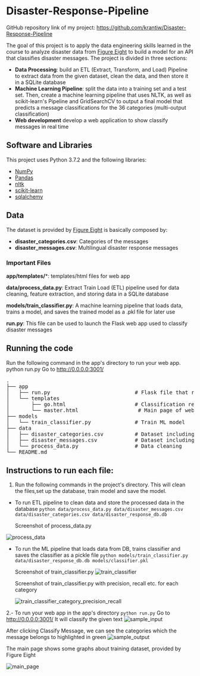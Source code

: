 # Disaster-Response-Pipeline

GitHub repository link of my project: https://github.com/krantiw/Disaster-Response-Pipeline


The goal of this project is to apply the data engineering skills learned in the course to analyze disaster data from [Figure Eight](https://www.figure-eight.com/) to build a model for an API that classifies disaster messages. The project is divided in three sections:
* **Data Processing**: build an ETL (Extract, Transform, and Load) Pipeline to extract data from the given dataset, clean the data, and then store it in a SQLite database
* **Machine Learning Pipeline**: split the data into a training set and a test set. Then, create a machine learning pipeline that uses NLTK, as well as scikit-learn's Pipeline and GridSearchCV to output a final model that predicts a message classifications for the 36 categories (multi-output classification)
* **Web development** develop a web application to show classify messages in real time

## Software and Libraries

This project uses Python 3.7.2 and the following libraries:
* [NumPy](http://www.numpy.org/)
* [Pandas](http://pandas.pydata.org)
* [nltk](https://www.nltk.org/)
* [scikit-learn](http://scikit-learn.org/stable/)
* [sqlalchemy](https://www.sqlalchemy.org/)

## Data

The dataset is provided by [Figure Eight](https://www.figure-eight.com/dataset/combined-disaster-response-data/) is basically composed by:
* **disaster_categories.csv**: Categories of the messages
* **disaster_messages.csv**: Multilingual disaster response messages

### Important Files
**app/templates/***: templates/html files for web app

**data/process_data.py**: Extract Train Load (ETL) pipeline used for data cleaning, feature extraction, and storing data in a SQLite database

**models/train_classifier.py**: A machine learning pipeline that loads data, trains a model, and saves the trained model as a .pkl file for later use

**run.py**: This file can be used to launch the Flask web app used to classify disaster messages

## Running the code

Run the following command in the app's directory to run your web app. python run.py
Go to http://0.0.0.0:3001/

<pre>
.
├── app     
│   ├── run.py                           # Flask file that runs app
│   └── templates   
│       ├── go.html                      # Classification result page of web app
│       └── master.html                   # Main page of web app
├── models
│   └── train_classifier.py              # Train ML model       
├── data                   
│   ├── disaster_categories.csv          # Dataset including all the categories  
│   ├── disaster_messages.csv            # Dataset including all the messages
│   └── process_data.py                  # Data cleaning       
└── README.md
</pre>


## Instructions to run each file:

1. Run the following commands in the project's directory. This will clean the files,set up the database, train model and save the model.
 - To run ETL pipeline to clean data and store the processed data in the database
        `python data/process_data.py data/disaster_messages.csv data/disaster_categories.csv data/disaster_response_db.db`
     
     Screenshot of process_data.py
     
 ![process_data](https://user-images.githubusercontent.com/70027063/115119503-4da60900-9fc6-11eb-8f19-72fd552ad03c.png)


       
  - To run the ML pipeline that loads data from DB, trains classifier and saves the classifier as a pickle file
        `python models/train_classifier.py data/disaster_response_db.db models/classifier.pkl`
    
     Screenshot of train_classifier.py
    ![train_classifier](https://user-images.githubusercontent.com/70027063/115119534-74fcd600-9fc6-11eb-8e05-5235de298518.png)
    
    Screenshot of train_classifier.py with precision, recall etc. for each category
    
    ![train_classifier_category_precision_recall](https://user-images.githubusercontent.com/70027063/115119576-c016e900-9fc6-11eb-865a-524c3eef929a.png)
        
 2.- To run your web app in the app's directory
      `python run.py` 
      Go to http://0.0.0.0:3001/
      It will classify the given text
     ![sample_input](https://user-images.githubusercontent.com/70027063/115120055-066d4780-9fc9-11eb-8f75-4a8b1bc4b37c.png)



        
   After clicking Classify Message, we can see the categories which the message belongs to highlighted in green
   ![sample_output](https://user-images.githubusercontent.com/70027063/115119694-51865b00-9fc7-11eb-9003-4db545e71b54.png)


The main page shows some graphs about training dataset, provided by Figure Eight

![main_page](https://user-images.githubusercontent.com/70027063/115119921-6c0d0400-9fc8-11eb-8af7-3bd1b924ee13.png)

